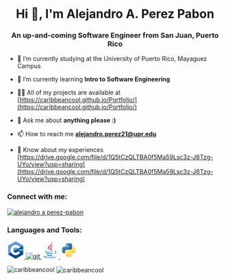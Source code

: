 <h1 align="center">Hi 👋, I'm Alejandro A. Perez Pabon</h1>
<h3 align="center">An up-and-coming Software Engineer from San Juan, Puerto Rico</h3>

- :school: I’m currently studying at the University of Puerto Rico, Mayaguez Campus

- 🌱 I’m currently learning **Intro to Software Engineering**

- 👨‍💻 All of my projects are available at [https://caribbeancool.github.io/Portfolio/](https://caribbeancool.github.io/Portfolio/)

- 💬 Ask me about **anything please :)**

- 📫 How to reach me **alejandro.perez21@upr.edu**

- 📄 Know about my experiences [https://drive.google.com/file/d/1Q5tCzQLTBA0f5Ma59Lsc3z-J8Tzg-UYo/view?usp=sharing](https://drive.google.com/file/d/1Q5tCzQLTBA0f5Ma59Lsc3z-J8Tzg-UYo/view?usp=sharing)

<h3 align="left">Connect with me:</h3>
<p align="left">
<a href="https://linkedin.com/in/alejandro a perez-pabon" target="blank"><img align="center" src="https://raw.githubusercontent.com/rahuldkjain/github-profile-readme-generator/master/src/images/icons/Social/linked-in-alt.svg" alt="alejandro a perez-pabon" height="30" width="40" /></a>
</p>

<h3 align="left">Languages and Tools:</h3>
<p align="left"> <a href="https://www.w3schools.com/cpp/" target="_blank" rel="noreferrer"> <img src="https://raw.githubusercontent.com/devicons/devicon/master/icons/cplusplus/cplusplus-original.svg" alt="cplusplus" width="40" height="40"/> </a> <a href="https://git-scm.com/" target="_blank" rel="noreferrer"> <img src="https://www.vectorlogo.zone/logos/git-scm/git-scm-icon.svg" alt="git" width="40" height="40"/> </a> <a href="https://www.java.com" target="_blank" rel="noreferrer"> <img src="https://raw.githubusercontent.com/devicons/devicon/master/icons/java/java-original.svg" alt="java" width="40" height="40"/> </a> <a href="https://www.mathworks.com/" target="_blank" rel="noreferrer"> <img src="https://raw.githubusercontent.com/devicons/devicon/master/icons/python/python-original.svg" alt="python" width="40" height="40"/> </a> </p>

<p><img align="left" src="https://github-readme-stats.vercel.app/api/top-langs?username=caribbeancool&show_icons=true&locale=en&layout=compact" alt="caribbeancool" /></p>

<p>&nbsp;<img align="center" src="https://github-readme-stats.vercel.app/api?username=caribbeancool&show_icons=true&locale=en" alt="caribbeancool" /></p>
